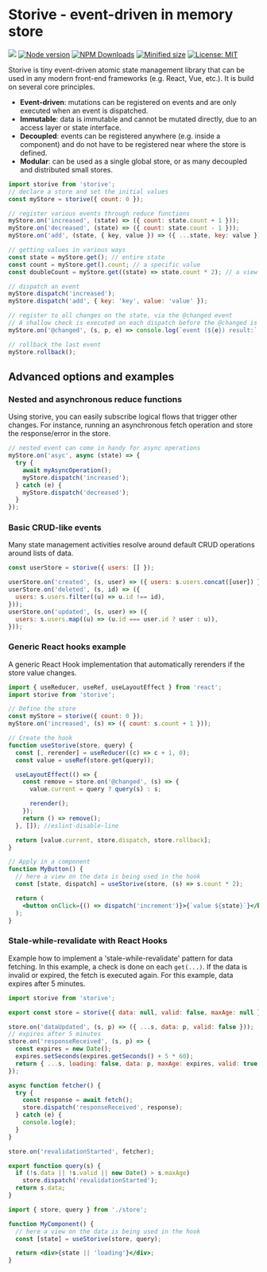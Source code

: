 # Storive - event-driven in memory store

![](https://github.com/kevtiq/storive/workflows/test/badge.svg)
[![Node version](https://img.shields.io/npm/v/storive.svg?style=flat)](https://www.npmjs.com/package/storive)
[![NPM Downloads](https://img.shields.io/npm/dm/storive.svg?style=flat)](https://www.npmjs.com/package/storive)
[![Minified size](https://img.shields.io/bundlephobia/min/storive?label=minified)](https://www.npmjs.com/package/storive)
[![License: MIT](https://img.shields.io/badge/License-MIT-yellow.svg)](https://opensource.org/licenses/MIT)

Storive is tiny event-driven atomic state management library that can be used in any modern front-end frameworks (e.g. React, Vue, etc.). It is build on several core principles.

- **Event-driven**: mutations can be registered on events and are only executed when an event is dispatched.
- **Immutable**: data is immutable and cannot be mutated directly, due to an access layer or state interface.
- **Decoupled**: events can be registered anywhere (e.g. inside a component) and do not have to be registered near where the store is defined.
- **Modular**: can be used as a single global store, or as many decoupled and distributed small stores.

```js
import storive from 'storive';
// declare a store and set the initial values
const myStore = storive({ count: 0 });

// register various events through reduce functions
myStore.on('increased', (state) => ({ count: state.count + 1 }));
myStore.on('decreased', (state) => ({ count: state.count - 1 }));
myStore.on('add', (state, { key, value }) => ({ ...state, key: value }));

// getting values in various ways
const state = myStore.get(); // entire state
const count = myStore.get().count; // a specific value
const doubleCount = myStore.get((state) => state.count * 2); // a view on the state

// dispatch an event
myStore.dispatch('increased');
myStore.dispatch('add', { key: 'key', value: 'value' });

// register to all changes on the state, via the @changed event
// A shallow check is executed on each dispatch before the @changed is triggered
myStore.on('@changed', (s, p, e) => console.log(`event (${e}) result:`, s));

// rollback the last event
myStore.rollback();
```

## Advanced options and examples

### Nested and asynchronous reduce functions

Using storive, you can easily subscribe logical flows that trigger other changes. For instance, running an asynchronous fetch operation and store the response/error in the store.

```js
// nested event can come in handy for async operations
myStore.on('asyc', async (state) => {
  try {
    await myAsyncOperation();
    myStore.dispatch('increased');
  } catch (e) {
    myStore.dispatch('decreased');
  }
});
```

### Basic CRUD-like events

Many state management activities resolve around default CRUD operations around lists of data.

```js
const userStore = storive({ users: [] });

userStore.on('created', (s, user) => ({ users: s.users.concat([user]) }));
userStore.on('deleted', (s, id) => ({
  users: s.users.filter((u) => u.id !== id),
}));
userStore.on('updated', (s, user) => ({
  users: s.users.map((u) => (u.id === user.id ? user : u)),
}));
```

### Generic React hooks example

A generic React Hook implementation that automatically rerenders if the store value changes.

```jsx
import { useReducer, useRef, useLayoutEffect } from 'react';
import storive from 'storive';

// Define the store
const myStore = storive({ count: 0 });
myStore.on('increased', (s) => ({ count: s.count + 1 }));

// Create the hook
function useStorive(store, query) {
  const [, rerender] = useReducer((c) => c + 1, 0);
  const value = useRef(store.get(query));

  useLayoutEffect(() => {
    const remove = store.on('@changed', (s) => {
      value.current = query ? query(s) : s;

      rerender();
    });
    return () => remove();
  }, []); //eslint-disable-line

  return [value.current, store.dispatch, store.rollback];
}

// Apply in a component
function MyButton() {
  // here a view on the data is being used in the hook
  const [state, dispatch] = useStorive(store, (s) => s.count * 2);

  return (
    <button onClick={() => dispatch('increment')}>{`value ${state}`}</button>
  );
}
```

### Stale-while-revalidate with React Hooks

Example how to implement a 'stale-while-revalidate' pattern for data fetching. In this example, a check is done on each `get(...)`. If the data is invalid or expired, the fetch is executed again. For this example, data expires after 5 minutes.

```js
import storive from 'storive';

export const store = storive({ data: null, valid: false, maxAge: null });

store.on('dataUpdated', (s, p) => ({ ...s, data: p, valid: false }));
// expires after 5 minutes
store.on('responseReceived', (s, p) => {
  const expires = new Date();
  expires.setSeconds(expires.getSeconds() + 5 * 60);
  return { ...s, loading: false, data: p, maxAge: expires, valid: true };
});

async function fetcher() {
  try {
    const response = await fetch();
    store.dispatch('responseReceived', response);
  } catch (e) {
    console.log(e);
  }
}

store.on('revalidationStarted', fetcher);

export function query(s) {
  if (!s.data || !s.valid || new Date() > s.maxAge)
    store.dispatch('revalidationStarted');
  return s.data;
}
```

```jsx
import { store, query } from './store';

function MyComponent() {
  // here a view on the data is being used in the hook
  const [state] = useStorive(store, query);

  return <div>{state || 'loading'}</div>;
}
```
